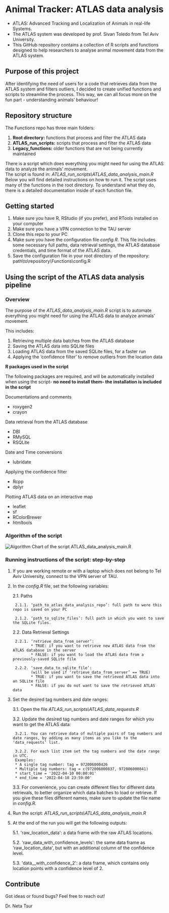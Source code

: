 # Animal Tracker: ATLAS data analysis
*	ATLAS: Advanced Tracking and Localization of Animals in real-life Systems.
*	The ATLAS system was developed by prof. Sivan Toledo from Tel Aviv University.
*	This GitHub repository contains a collection of R scripts and functions designed to help researchers to analyse animal movement data from the ATLAS system.

## Purpose of this project
After identifying the need of users for a code that retrieves data from the ATLAS system and filters outliers, I decided to create unified functions and scripts to streamline the process. This way, we can all focus more on the fun part - understanding animals’ behaviour!

## Repository structure
The Functions repo has three main folders:
1. **Root directory:** functions that process and filter the ATLAS data 
2. **ATLAS_run_scripts:** scripts that process and filter the ATLAS data
3. **Legacy_functions:** older functions that are not being currently maintained

There is a script which does everything you might need for using the ATLAS data to analyze the animals’ movement.  
The script is found in: _ATLAS_run_scripts\\ATLAS_data_analysis_main.R_
Below you will find detailed instructions on how to run it.
The script uses many of the functions in the root directory. To understand what they do, there is a detailed documentation inside of each function file.

## Getting started
1. Make sure you have R, RStudio (if you prefer), and RTools installed on your computer
2. Make sure you have a VPN connection to the TAU server
3. Clone this repo to your PC
4. Make sure you have the configuration file _config.R_. This file includes some necessary full paths, data retrieval settings, the ATLAS database credentials, and time format of the ATLAS data.
5. Save the configuration file in your root directory of the repository: path\\to\\repository\\Functions\\config.R

## Using the script of the ATLAS data analysis pipeline

### Overview

The purpose of the _ATLAS_data_analysis_main.R_ script is to automate everything you might need for using the ATLAS data to analyze animals’ movement.  

This includes:
1.	Retrieving multiple data batches from the ATLAS database
2.	Saving the ATLAS data into SQLite files
3.	Loading ATLAS data from the saved SQLite files, for a faster run
4.	Applying the ‘confidence filter’ to remove outliers from the location data

**R packages used in the script**  

The following packages are required, and will be automatically installed when using the script- **no need to install them- the installation is included in the script**

Documentations and comments
* roxygen2
*	crayon

Data retrieval from the ATLAS database
*	DBI
*	RMySQL
*	RSQLite

Date and Time conversions
* lubridate

Applying the confidence filter
*	Rcpp
*	dplyr

Plotting ATLAS data on an interactive map
*	leaflet
*	sf
*	RColorBrewer
*	htmltools

### Algorithm of the script

![Algorithm Chart of the script ATLAS_data_analysis_main.R](ATLAS_run_scripts/ATLAS_data_analysis_main_algorithm_scheme.png)

### Running instructions of the script: step-by-step

1. If you are working remote or with a laptop which does not belong to Tel Aviv University, connect to the VPN server of TAU.

2. In the _config.R_ file, set the following variables:
   
   2.1. Paths
        
        2.1.1. ‘path_to_atlas_data_analysis_repo’: full path to were this repo is saved on your PC
        
        2.1.2. ‘path_to_sqlite_files’: full path in which you want to save the SQLite files.
   
   2.2. Data Retrieval Settings
        
        2.2.1. ‘retrieve_data_from_server’:
               * TRUE: if you want to retrieve new ATLAS data from the ATLAS database in the server
               * FALSE: if you want to load the ATLAS data from a previously-saved SQLite file
        
        2.2.2. ‘save_data_to_sqlite_file’: 
               (will be used if ‘retrieve_data_from_server’ == TRUE)
               * TRUE: if you want to save the retrieved ATLAS data into an SQLite file
               * FALSE: if you do not want to save the retrieved ATLAS data

3. Set the desired tag numbers and date ranges:
   
   3.1. Open the file _ATLAS_run_scripts\\ATLAS_data_requests.R_
   
   3.2. Update the desired tag numbers and date ranges for which you want to get the ATLAS data:
        
        3.2.1. You can retrieve data of multiple pairs of tag numbers and date ranges, by adding as many items as you like to the ‘data_requests’ list.
        
        3.2.2. For each list item set the tag numbers and the date range in UTC. 
        Examples:
        * A single tag number: tag = 972006000426
        * Multiple tag numbers: tag = c(972006000837, 972006000841)
        * start_time = '2022-04-10 00:00:01'
        * end_time = '2022-04-10 23:59:00'
   
   3.3. For convenience, you can create different files for different data retrievals, to better organize which data batches to load or retrieve. If you give these files different names, make sure to update the file name in _config.R_.

4. Run the script: _ATLAS_run_scripts\\ATLAS_data_analysis_main.R_

5. At the end of the run you will get the following outputs:

   5.1. 'raw_location_data': a data frame with the raw ATLAS locations.
   
   5.2. 'raw_data_with_confidence_levels': the same data frame as 'raw_location_data', but with an additional column of the confidence level.
   
   5.3. 'data__with_confidence_2': a data frame, which contains only location points with a confidence level of 2.

## Contribute
Got ideas or found bugs? Feel free to reach out!

Dr. Neta Tsur
